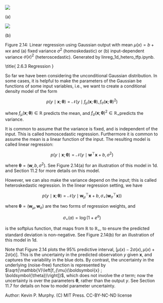 ![](https://cdn.mathpix.com/cropped/2024_06_13_7978c08eaaee0a4861dag-1.jpg?height=331&width=449&top_left_y=240&top_left_x=429)

(a)

![](https://cdn.mathpix.com/cropped/2024_06_13_7978c08eaaee0a4861dag-1.jpg?height=329&width=434&top_left_y=241&top_left_x=1143)

(b)

Figure 2.14: Linear regression using Gaussian output with mean $\mu(x)=b+w x$ and (a) fixed variance $\sigma^{2}$ (homoskedastic) or (b) input-dependent variance $\sigma(x)^{2}$ (heteroscedastic). Generated by linreg_1d_hetero_tfp.ipynb.

\title{
2.6.3 Regression
}

So far we have been considering the unconditional Gaussian distribution. In some cases, it is helpful to make the parameters of the Gaussian be functions of some input variables, i.e., we want to create a conditional density model of the form

$$
p(y \mid \boldsymbol{x} ; \boldsymbol{\theta})=\mathcal{N}\left(y \mid f_{\mu}(\boldsymbol{x} ; \boldsymbol{\theta}), f_{\sigma}(\boldsymbol{x} ; \boldsymbol{\theta})^{2}\right)
$$

where $f_{\mu}(\boldsymbol{x} ; \boldsymbol{\theta}) \in \mathbb{R}$ predicts the mean, and $f_{\sigma}(\boldsymbol{x} ; \boldsymbol{\theta})^{2} \in \mathbb{R}_{+}$predicts the variance.

It is common to assume that the variance is fixed, and is independent of the input. This is called homoscedastic regression. Furthermore it is common to assume the mean is a linear function of the input. The resulting model is called linear regression:

$$
p(y \mid \boldsymbol{x} ; \boldsymbol{\theta})=\mathcal{N}\left(y \mid \boldsymbol{w}^{\top} \boldsymbol{x}+b, \sigma^{2}\right)
$$

where $\boldsymbol{\theta}=\left(\boldsymbol{w}, b, \sigma^{2}\right)$. See Figure 2.14(a) for an illustration of this model in 1d. and Section 11.2 for more details on this model.

However, we can also make the variance depend on the input; this is called heteroskedastic regression. In the linear regression setting, we have

$$
p(y \mid \boldsymbol{x} ; \boldsymbol{\theta})=\mathcal{N}\left(y \mid \boldsymbol{w}_{\mu}^{\top} \boldsymbol{x}+b, \sigma_{+}\left(\boldsymbol{w}_{\sigma}^{\top} \boldsymbol{x}\right)\right)
$$

where $\boldsymbol{\theta}=\left(\boldsymbol{w}_{\mu}, \boldsymbol{w}_{\sigma}\right)$ are the two forms of regression weights, and

$$
\sigma_{+}(a)=\log \left(1+e^{a}\right)
$$

is the softplus function, that maps from $\mathbb{R}$ to $\mathbb{R}_{+}$, to ensure the predicted standard deviation is non-negative. See Figure 2.14(b) for an illustration of this model in 1d.

Note that Figure 2.14 plots the $95 \%$ predictive interval, $[\mu(x)-2 \sigma(x), \mu(x)+2 \sigma(x)]$. This is the uncertainty in the predicted observation $y$ given $\boldsymbol{x}$, and captures the variability in the blue dots. By contrast, the uncertainty in the underlying (noise-free) function is represented by $\sqrt{\mathbb{V}\left[f_{\mu}(\boldsymbol{x} ; \boldsymbol{\theta})\right]}$, which does not involve the $\sigma$ term; now the uncertainty is over the parameters $\boldsymbol{\theta}$, rather than the output $y$. See Section 11.7 for details on how to model parameter uncertainty.

Author: Kevin P. Murphy. (C) MIT Press. CC-BY-NC-ND license